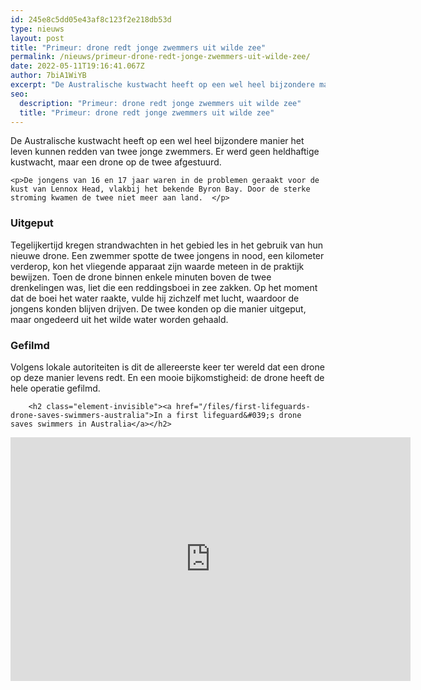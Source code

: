 ```yaml
---
id: 245e8c5dd05e43af8c123f2e218db53d
type: nieuws
layout: post
title: "Primeur: drone redt jonge zwemmers uit wilde zee"
permalink: /nieuws/primeur-drone-redt-jonge-zwemmers-uit-wilde-zee/
date: 2022-05-11T19:16:41.067Z
author: 7biA1WiYB
excerpt: "De Australische kustwacht heeft op een wel heel bijzondere manier het leven kunnen redden van twee jonge zwemmers. Er werd geen heldhaftige kustwacht, maar een drone op de twee afgestuurd.   "
seo:
  description: "Primeur: drone redt jonge zwemmers uit wilde zee"
  title: "Primeur: drone redt jonge zwemmers uit wilde zee"
---
```

De Australische kustwacht heeft op een wel heel bijzondere manier het leven kunnen redden van twee jonge zwemmers. Er werd geen heldhaftige kustwacht, maar een drone op de twee afgestuurd.   

    <p>De jongens van 16 en 17 jaar waren in de problemen geraakt voor de kust van Lennox Head, vlakbij het bekende Byron Bay. Door de sterke stroming kwamen de twee niet meer aan land.  </p>

<h3>Uitgeput</h3>
<p>Tegelijkertijd kregen strandwachten in het gebied les in het gebruik van hun nieuwe drone. Een zwemmer spotte de twee jongens in nood, een kilometer verderop, kon het vliegende apparaat zijn waarde meteen in de praktijk bewijzen. Toen de drone binnen enkele minuten boven de twee drenkelingen was, liet die een reddingsboei in zee zakken. Op het moment dat de boei het water raakte, vulde hij zichzelf met lucht, waardoor de jongens konden blijven drijven. De twee konden op die manier uitgeput, maar ongedeerd uit het wilde water worden gehaald.</p>
<h3>Gefilmd</h3>
<p>Volgens lokale autoriteiten is dit de allereerste keer ter wereld dat een drone op deze manier levens redt. En een mooie bijkomstigheid: de drone heeft de hele operatie gefilmd.</p>
<p><div class="media media-element-container media-default"><div id="file-420869" class="file file-video file-video-youtube">

        <h2 class="element-invisible"><a href="/files/first-lifeguards-drone-saves-swimmers-australia">In a first lifeguard&#039;s drone saves swimmers in Australia</a></h2>
    
  
  <div class="content">
    <div class="media-youtube-video file media-element file-default media-youtube-1">
  <iframe class="media-youtube-player" width="640" height="390" title="In a first lifeguard&#039;s drone saves swimmers in Australia" src="https://www.youtube.com/embed/YMjJowZVpns?wmode=opaque&controls=" name="In a first lifeguard&#039;s drone saves swimmers in Australia" frameborder="0" allowfullscreen="">Video van In a first lifeguard&amp;#039;s drone saves swimmers in Australia</iframe>
</div>
  </div>

  
</div>
</div>  
